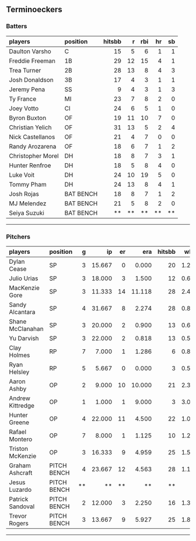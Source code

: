 ## Terminoeckers

### Batters

 
|players           |position  | hitsbb|  r| rbi| hr| sb| 
|:-----------------|:---------|------:|--:|---:|--:|--:| 
|Daulton Varsho    |C         |     15|  5|   6|  1|  1| 
|Freddie Freeman   |1B        |     29| 12|  15|  4|  1| 
|Trea Turner       |2B        |     28| 13|   8|  4|  3| 
|Josh Donaldson    |3B        |     17|  4|   3|  1|  1| 
|Jeremy Pena       |SS        |      9|  4|   3|  1|  3| 
|Ty France         |MI        |     23|  7|   8|  2|  0| 
|Joey Votto        |CI        |     24|  6|   5|  1|  0| 
|Byron Buxton      |OF        |     19| 11|  10|  7|  0| 
|Christian Yelich  |OF        |     31| 13|   5|  2|  4| 
|Nick Castellanos  |OF        |     21|  4|   7|  0|  0| 
|Randy Arozarena   |OF        |     18|  6|   7|  1|  2| 
|Christopher Morel |DH        |     18|  8|   7|  3|  1| 
|Hunter Renfroe    |DH        |     18|  5|   8|  4|  0| 
|Luke Voit         |DH        |     24| 10|  19|  5|  0| 
|Tommy Pham        |DH        |     24| 13|   8|  4|  1| 
|Josh Rojas        |BAT BENCH |     18|  8|   7|  1|  2| 
|MJ Melendez       |BAT BENCH |     21|  5|   8|  2|  0| 
|Seiya Suzuki      |BAT BENCH |     **| **|  **| **| **| 


* * *

### Pitchers

 
|players          |position    |  g|     ip| er|    era| hitsbb|  whip| so|  w| sv| 
|:----------------|:-----------|--:|------:|--:|------:|------:|-----:|--:|--:|--:| 
|Dylan Cease      |SP          |  3| 15.667|  0|  0.000|     20| 1.277| 27|  1|  0| 
|Julio Urias      |SP          |  3| 18.000|  3|  1.500|     12| 0.667| 25|  2|  0| 
|MacKenzie Gore   |SP          |  3| 11.333| 14| 11.118|     28| 2.471|  8|  0|  0| 
|Sandy Alcantara  |SP          |  4| 31.667|  8|  2.274|     28| 0.884| 23|  1|  0| 
|Shane McClanahan |SP          |  3| 20.000|  2|  0.900|     13| 0.650| 24|  1|  0| 
|Yu Darvish       |SP          |  3| 22.000|  2|  0.818|     13| 0.591| 18|  3|  0| 
|Clay Holmes      |RP          |  7|  7.000|  1|  1.286|      6| 0.857|  7|  0|  4| 
|Ryan Helsley     |RP          |  5|  5.667|  0|  0.000|      3| 0.529|  7|  0|  2| 
|Aaron Ashby      |OP          |  2|  9.000| 10| 10.000|     21| 2.333|  7|  0|  0| 
|Andrew Kittredge |OP          |  1|  1.000|  1|  9.000|      3| 3.000|  1|  0|  0| 
|Hunter Greene    |OP          |  4| 22.000| 11|  4.500|     22| 1.000| 24|  1|  0| 
|Rafael Montero   |OP          |  7|  8.000|  1|  1.125|     10| 1.250|  6|  0|  1| 
|Triston McKenzie |OP          |  3| 16.333|  9|  4.959|     25| 1.531| 17|  1|  0| 
|Graham Ashcraft  |PITCH BENCH |  4| 23.667| 12|  4.563|     28| 1.183| 18|  2|  0| 
|Jesus Luzardo    |PITCH BENCH | **|     **| **|     **|     **|    **| **| **| **| 
|Patrick Sandoval |PITCH BENCH |  2| 12.000|  3|  2.250|     16| 1.333| 13|  0|  0| 
|Trevor Rogers    |PITCH BENCH |  3| 13.667|  9|  5.927|     25| 1.829| 14|  1|  0| 


* * *


